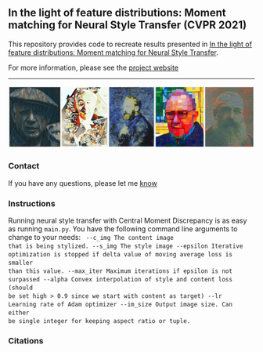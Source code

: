## In the light of feature distributions: Moment matching for Neural Style Transfer (CVPR 2021)

This repository provides code to recreate results presented in [In the light of feature distributions: Moment matching for Neural Style Transfer](https://linktoarxiv.follows).

For more information, please see the [project website](https://linkfollowssoon.github.io)

<hr />
<img src="assets/teaser.jpg" />

### Contact
If you have any questions, please let me <a href="mailto:nikolai.kalischek@geod.baug.ethz.ch">know</a>

### Instructions
Running neural style transfer with Central Moment Discrepancy is as easy as running `main.py`. 
You have the following command line arguments to change to your needs:
<code>
  --c_img The content image that is being stylized.
  --s_img The style image
  --epsilon Iterative optimization is stopped if delta value of moving average loss is smaller than this value.
  --max_iter Maximum iterations if epsilon is not surpassed
  --alpha Convex interpolation of style and content loss (should be set high > 0.9 since we start with content as target)
  --lr Learning rate of Adam optimizer
  --im_size Output image size. Can either be single integer for keeping aspect ratio or tuple.
</code>

### Citations
